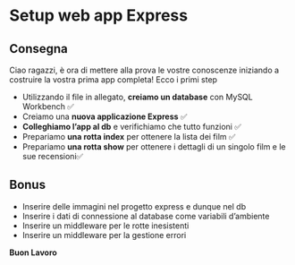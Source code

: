 # Setup web app Express
## Consegna
Ciao ragazzi, è ora di mettere alla prova le vostre conoscenze iniziando a costruire la vostra prima app completa! Ecco i primi step
- Utilizzando il file in allegato, **creiamo un database** con MySQL Workbench ✅
- Creiamo una **nuova applicazione Express** ✅
- **Colleghiamo l’app al db** e verifichiamo che tutto funzioni ✅
- Prepariamo **una rotta index** per ottenere la lista dei film ✅
- Prepariamo **una rotta show** per ottenere i dettagli di un singolo film e le sue recensioni✅

## Bonus
- Inserire delle immagini nel progetto express e dunque nel db
- Inserire i dati di connessione al database come variabili d’ambiente
- Inserire un middleware per le rotte inesistenti
- Inserire un middleware per la gestione errori

**Buon Lavoro**